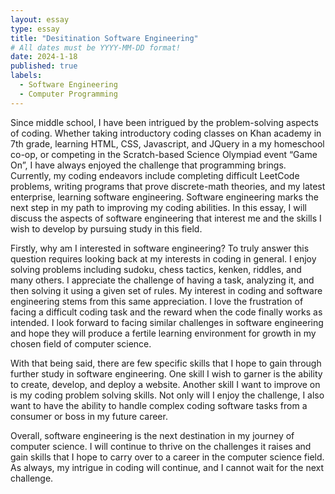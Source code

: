 ```yaml
---
layout: essay
type: essay
title: "Desitination Software Engineering"
# All dates must be YYYY-MM-DD format!
date: 2024-1-18
published: true
labels:
  - Software Engineering
  - Computer Programming
---
```


Since middle school, I have been intrigued by the problem-solving aspects of coding. Whether taking introductory coding classes on Khan academy in 7th grade, learning HTML, CSS, Javascript, and JQuery in a my homeschool co-op, or competing in the Scratch-based Science Olympiad event “Game On”, I have always enjoyed the challenge that programming brings. Currently, my coding endeavors include completing difficult LeetCode problems, writing programs that prove discrete-math theories, and my latest enterprise, learning software engineering. Software engineering marks the next step in my path to improving my coding abilities. In this essay, I will discuss the aspects of software engineering that interest me and the skills I wish to develop by pursuing study in this field.
	
 
 Firstly, why am I interested in software engineering? To truly answer this question requires looking back at my interests in coding in general. I enjoy solving problems including sudoku, chess tactics, kenken, riddles, and many others. I appreciate the challenge of having a task, analyzing it, and then solving it using a given set of rules. My interest in coding and software engineering stems from this same appreciation. I love the frustration of facing a difficult coding task and the reward when the code finally works as intended. I look forward to facing similar challenges in software engineering and hope they will produce a fertile learning environment for growth in my chosen field of computer science. 
	
 
 With that being said, there are few specific skills that I hope to gain through further study in software engineering. One skill I wish to garner is the ability to create, develop, and deploy a website. Another skill I want to improve on is my coding problem solving skills. Not only will I enjoy the challenge, I also want to have the ability to handle complex coding software tasks from a consumer or boss in my future career.
	
 
 Overall, software engineering is the next destination in my journey of computer science. I will continue to thrive on the challenges it raises and gain skills that I hope to carry over to a career in the computer science field. As always, my intrigue in coding will continue, and I cannot wait for the next challenge.

